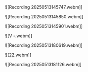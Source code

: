 
![[Recording 20250513145747.webm]]

![[Recording 20250513145850.webm]]

![[Recording 20250513145901.webm]]

![[V -.webm]]

![[Recording 20250513180619.webm]]

![[22.webm]]

![[Recording 20250513181126.webm]]
